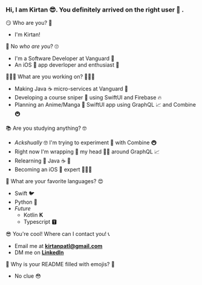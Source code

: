 ### Hi, I am Kirtan 😎. You definitely arrived on the right user 🥳 . 

<!--
**kirtanp98/kirtanp98** is a ✨ _special_ ✨ repository because its `README.md` (this file) appears on your GitHub profile.
-->
😏 Who are you? 🧐
- I'm Kirtan!

😬 No *who are you*? 🙄
- I'm a Software Developer at Vanguard 💸
- An iOS 📱 app deverloper and enthusiast 🤯

👨🏾‍💻 What are you working on? 👨🏽‍🎓
- Making Java ☕️ micro-services at Vanguard 💸
- Developing a course sniper 🔫 using SwiftUI and Firebase 🔥
- Planning an Anime/Manga 🗾 SwiftUI app using GraphQL 📈 and Combine 🚇

📚 Are you studying anything? 🤓
- *Ackshually* 🤓 I'm trying to experiment 🧪 with Combine 🚇
- Right now I'm wrapping 🎁 my head 👨🏽 around GraphQL 📈
- Relearning 📓 Java ☕️ 🤢
- Becoming an iOS 📱 expert 👨🏽‍🎓

💖 What are your favorite languages? 😍
- Swift 🐦
- Python 🐍
- *Future*
  * Kotlin 𝐊
  * Typescript 🆃
  
😎 You're cool! Where can I contact you! 📞
- Email me at **<kirtanpatl@gmail.com>**
- DM me on **[LinkedIn](https://www.linkedin.com/in/kirtanpatel98/)** 

🤔 Why is your README filled with emojis? 🤨
- No clue 😳
<!--
asd
- 🔭 I’m currently working on ...
- 🌱 I’m currently learning ...
- 👯 I’m looking to collaborate on ...
- 🤔 I’m looking for help with ...
- 💬 Ask me about ...
- 📫 How to reach me: ...
- 😄 Pronouns: ...
- ⚡ Fun fact: ...
-->
